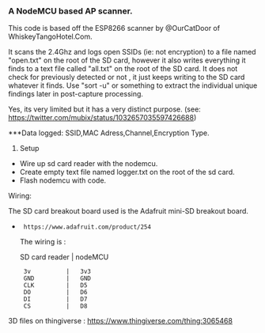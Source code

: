 ### A NodeMCU based AP scanner.

This code is based off the ESP8266 scanner by @OurCatDoor of WhiskeyTangoHotel.Com.

It scans the 2.4Ghz and logs open SSIDs (ie: not encryption) to a file named "open.txt" on the root of the SD card, however it also writes everything it finds to a text file called "all.txt" on the root of the SD card. It does not check for previously detected or not , it just keeps writing to the SD card whatever it finds. Use "sort -u" or something to 
extract the individual unique findings later in post-capture processing. 

Yes, its very limited but it has a very distinct purpose. 
(see: https://twitter.com/mubix/status/1032657035597426688)

***Data logged:
SSID,MAC Adress,Channel,Encryption Type.

1. Setup 

- Wire up sd card reader with the nodemcu.
- Create empty text file named logger.txt on the root of the sd card.
- Flash nodemcu with code.

Wiring: 

The SD card breakout board used is the Adafruit mini-SD breakout board. 
 *      https://www.adafruit.com/product/254

   The wiring is :
   
    SD card reader  |  nodeMCU
   	   
   	    3v          |   3v3
        GND         |   GND
        CLK         |   D5
        DO          |   D6
        DI          |   D7
        CS          |   D8

  
3D files on thingiverse : https://www.thingiverse.com/thing:3065468
